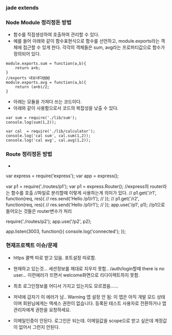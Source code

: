 ### jade extends

### Node Module 정리정돈 방법
- 함수를 직접생성하여 호출하여 관리할 수 있다.
- 예를 들어 아래와 같이 함수표현식으로 함수를 선언하고, 
module.exports라는 객체에 접근할 수 있게 한다. 각각의 객체들은 sum, avg라는 프로퍼티값으로 함수가 정의되어 있다. 

```
module.exports.sum = function(a,b){
    return a+b;
}
//exports 내보내다@@@
module.exports.avg = function(a,b){
    return (a+b)/2; 
} 
```

- 아래는 모듈을 가져다 쓰는 코드이다.
- 아래와 같이 사용함으로서 코드의 복잡성을 낮출 수 있다.

```
var sum = require('./lib/sum');
console.log(sum(1,2));

var cal  = require('./lib/calculator');
console.log('cal sum', cal.sum(1,2));
console.log('cal avg', cal.avg(1,2));
```

### Route 정리정돈 방법
- 

var express = require('express');
var app = express();

var p1 = require('./routes/p1');
var p1 = express.Router(); //express의 router라는 함수를 호출
//파일로 분리할때 이렇게 사용하는게 의미가 있다.
// p1.get('/r1', function(req, res){
//   res.send('Hello /p1/r1');
// });
// p1.get('/r2', function(req, res){
//   res.send('Hello /p1/r1');
// });
app.use('/p1', p1); //p1으로 들어오는 것들은 router변수가 처리

require('./routes/p2');
app.use('/p2', p2);

app.listen(3003, function(){
 console.log('connected');
});


### 현재프로젝트 이슈/문제
- https 콜백 따로 받고 있음. 포트설정 따로함.
- 현재하고 있는것... 세션정보를 제대로 지우지 못함.. /auth/login할때 there is no user... 이런에러가 뜨면서 welcome화면으로 리다이렉트하지 못함.
- 최초 로그인정보를 어디서 가지고 있는지도 모르겠음......

- 저녁에 갑자기 이 에러가 남.. Warning
앱 설정 안 됨: 이 앱은 아직 개발 모드 상태이며 회원님에게는 액세스 권한이 없습니다. 등록된 테스트 사용자로 전환하거나 앱 관리자에게 권한을 요청하세요.
- 이메일인증이 안된다. 로그인은 되는데. 이메일값을 scope으로 받고 싶은데 계정값이 없어서 그런지 안된다.